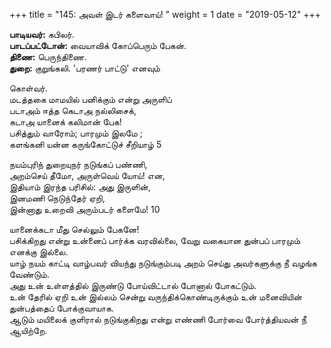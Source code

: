 ﻿+++
title = "145: அவள் இடர் களைவாய்!  "
weight = 1
date = "2019-05-12"
+++

**பாடியவர்:** கபிலர்.  
**பாடப்பட்டோன்:** வையாவிக் கோப்பெரும் பேகன்.  
**திணை:** பெருந்திணை.  
**துறை:** குறுங்கலி. 'பரணர் பாட்டு' எனவும்  
  
கொள்வர்.  
மடத்தகை மாமயில் பனிக்கும் என்று அருளிப்  
படாஅம் ஈத்த கெடாஅ நல்லிசைக்,  
கடாஅ யானைக் கலிமான் பேக!  
பசித்தும் வாரோம்; பாரமும் இலமே ;  
களங்கனி யன்ன கருங்கோட்டுச் சீறியாழ் 5  
  
நயம்புரிந் துறையுநர் நடுங்கப் பண்ணி,  
அறம்செய் தீமோ, அருள்வெய் யோய்! என,  
இதியாம் இரந்த பரிசில்: அது இருளின்,  
இனமணி நெடுந்தேர் ஏறி,  
இன்னாது உறைவி அரும்படர் களைமே! 10  
  
யானைக்கடா மீது செல்லும் பேகனே!  
பசிக்கிறது என்று உன்னைப் பார்க்க வரவில்லை, வேறு வகையான துன்பப் பாரமும் எனக்கு இல்லை.  
யாழ் நயம் காட்டி வாழ்பவர் வியந்து நடுங்கும்படி அறம் செய்து அவர்களுக்கு நீ வழங்க வேண்டும்.  
அது உன் உள்ளத்தில் இருண்டு போய்விட்டால் போனால் போகட்டும்.  
உன் தேரில் ஏறி உன் இல்லம் சென்று வருந்திக்கொண்டிருக்கும் உன் மனைவியின் துன்பத்தைப் போக்குவாயாக.  
ஆடும் மயிலைக் குளிரால் நடுங்குகிறது என்று எண்ணி போர்வை போர்த்தியவன் நீ ஆயிற்றே.  
